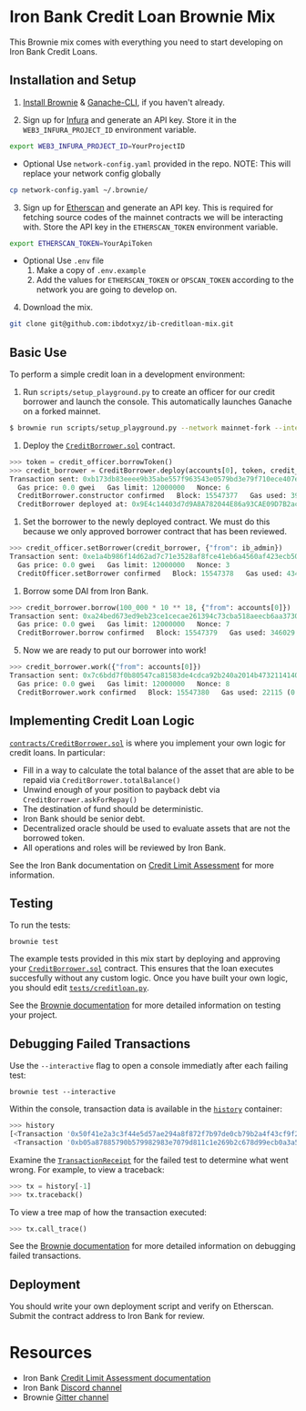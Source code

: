 # Iron Bank Credit Loan Brownie Mix

This Brownie mix comes with everything you need to start developing on Iron Bank Credit Loans.

## Installation and Setup

1. [Install Brownie](https://eth-brownie.readthedocs.io/en/stable/install.html) & [Ganache-CLI](https://github.com/trufflesuite/ganache-cli), if you haven't already.

2. Sign up for [Infura](https://infura.io/) and generate an API key. Store it in the `WEB3_INFURA_PROJECT_ID` environment variable.

```bash
export WEB3_INFURA_PROJECT_ID=YourProjectID
```

- Optional Use `network-config.yaml` provided in the repo.
  NOTE: This will replace your network config globally

```bash
cp network-config.yaml ~/.brownie/
```

3. Sign up for [Etherscan](www.etherscan.io) and generate an API key. This is required for fetching source codes of the mainnet contracts we will be interacting with. Store the API key in the `ETHERSCAN_TOKEN` environment variable.

```bash
export ETHERSCAN_TOKEN=YourApiToken
```

- Optional Use `.env` file
  1. Make a copy of `.env.example`
  2. Add the values for `ETHERSCAN_TOKEN` or `OPSCAN_TOKEN` according to the network you are going to develop on.

4. Download the mix.

```bash
git clone git@github.com:ibdotxyz/ib-creditloan-mix.git
```

## Basic Use

To perform a simple credit loan in a development environment:

1. Run `scripts/setup_playground.py` to create an officer for our credit borrower and launch the console. This automatically launches Ganache on a forked mainnet.

```bash
$ brownie run scripts/setup_playground.py --network mainnet-fork --interactive
```

1. Deploy the [`CreditBorrower.sol`](contracts/CreditBorrower.sol) contract.

```python
>>> token = credit_officer.borrowToken()
>>> credit_borrower = CreditBorrower.deploy(accounts[0], token, credit_officer, {"from": accounts[0]})
Transaction sent: 0xb173db83eeee9b35abe557f963543e0579bd3e79f710ece407e763428a0aeea1
  Gas price: 0.0 gwei   Gas limit: 12000000   Nonce: 6
  CreditBorrower.constructor confirmed   Block: 15547377   Gas used: 395321 (3.29%)
  CreditBorrower deployed at: 0x9E4c14403d7d9A8A782044E86a93CAE09D7B2ac9
```

1. Set the borrower to the newly deployed contract. We must do this because we only approved borrower contract that has been reviewed.

```python
>>> credit_officer.setBorrower(credit_borrower, {"from": ib_admin})
Transaction sent: 0xe1a4b986f14d62ad7c71e3528af8fce41eb6a4560af423ecb50db23e6e5f304c
  Gas price: 0.0 gwei   Gas limit: 12000000   Nonce: 3
  CreditOfficer.setBorrower confirmed   Block: 15547378   Gas used: 43452 (0.36%)
```

1. Borrow some DAI from Iron Bank.

```python
>>> credit_borrower.borrow(100_000 * 10 ** 18, {"from": accounts[0]})
Transaction sent: 0xa24bed673ed9eb23ce1cecae261394c73cba518aeecb6aa3730f331d26111d2a
  Gas price: 0.0 gwei   Gas limit: 12000000   Nonce: 7
  CreditBorrower.borrow confirmed   Block: 15547379   Gas used: 346029 (2.88%)
```

5. Now we are ready to put our borrower into work!

```python
>>> credit_borrower.work({"from": accounts[0]})
Transaction sent: 0x7c6bdd7f0b80547ca81583de4cdca92b240a2014b4732114140ddc074fe8b7ca
  Gas price: 0.0 gwei   Gas limit: 12000000   Nonce: 8
  CreditBorrower.work confirmed   Block: 15547380   Gas used: 22115 (0.18%)
```

## Implementing Credit Loan Logic

[`contracts/CreditBorrower.sol`](contracts/CreditBorrower.sol) is where you implement your own logic for credit loans. In particular:

- Fill in a way to calculate the total balance of the asset that are able to be repaid via `CreditBorrower.totalBalance()`
- Unwind enough of your position to payback debt via `CreditBorrower.askForRepay()`
- The destination of fund should be deterministic.
- Iron Bank should be senior debt.
- Decentralized oracle should be used to evaluate assets that are not the borrowed token.
- All operations and roles will be reviewed by Iron Bank.

See the Iron Bank documentation on [Credit Limit Assessment](https://docs.ib.xyz/v/optimism/credit-limit-assessment) for more information.

## Testing

To run the tests:

```
brownie test
```

The example tests provided in this mix start by deploying and approving your [`CreditBorrower.sol`](contracts/CreditBorrower.sol) contract. This ensures that the loan executes succesfully without any custom logic. Once you have built your own logic, you should edit [`tests/creditloan.py`](tests/test_creditloan.py).

See the [Brownie documentation](https://eth-brownie.readthedocs.io/en/stable/tests-pytest-intro.html) for more detailed information on testing your project.

## Debugging Failed Transactions

Use the `--interactive` flag to open a console immediatly after each failing test:

```
brownie test --interactive
```

Within the console, transaction data is available in the [`history`](https://eth-brownie.readthedocs.io/en/stable/api-network.html#txhistory) container:

```python
>>> history
[<Transaction '0x50f41e2a3c3f44e5d57ae294a8f872f7b97de0cb79b2a4f43cf9f2b6bac61fb4'>,
 <Transaction '0xb05a87885790b579982983e7079d811c1e269b2c678d99ecb0a3a5104a666138'>]
```

Examine the [`TransactionReceipt`](https://eth-brownie.readthedocs.io/en/stable/api-network.html#transactionreceipt) for the failed test to determine what went wrong. For example, to view a traceback:

```python
>>> tx = history[-1]
>>> tx.traceback()
```

To view a tree map of how the transaction executed:

```python
>>> tx.call_trace()
```

See the [Brownie documentation](https://eth-brownie.readthedocs.io/en/stable/core-transactions.html) for more detailed information on debugging failed transactions.

## Deployment

You should write your own deployment script and verify on Etherscan. Submit the contract address to Iron Bank for review.

# Resources

- Iron Bank [Credit Limit Assessment documentation](https://docs.ib.xyz/v/optimism/credit-limit-assessment/alpha-homora-risk-assessment)
- Iron Bank [Discord channel](https://discord.gg/4HwFTcjY78)
- Brownie [Gitter channel](https://gitter.im/eth-brownie/community)
